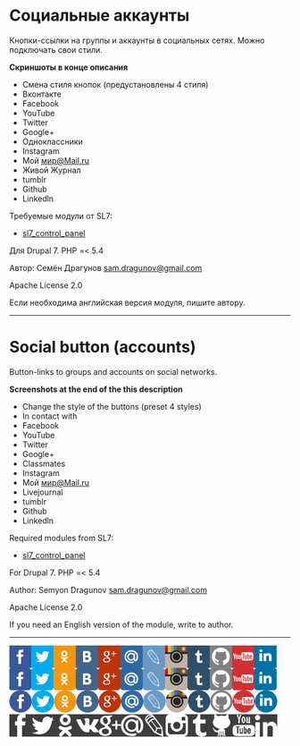 # Социальные аккаунты

Кнопки-ссылки на группы и аккаунты в социальных сетях. Можно подключать свои стили.

**Скриншоты в конце описания**

* Смена стиля кнопок (предустановлены 4 стиля)
* Вконтакте
* Facebook
* YouTube
* Twitter
* Google+
* Одноклассники
* Instagram
* Мой мир@Mail.ru
* Живой Журнал
* tumblr
* Github
* Linkedln

Требуемые модули от SL7:
* [sl7_control_panel](https://github.com/SemyonDragunov/sl7_control_panel)

Для Drupal 7. PHP =< 5.4

Автор: Семён Драгунов [sam.dragunov@gmail.com](sam.dragunov@gmail.com)

Apache License 2.0

Если необходима английская версия модуля, пишите автору.

***
# Social button (accounts)

Button-links to groups and accounts on social networks.

**Screenshots at the end of the this description**

* Change the style of the buttons (preset 4 styles)
* In contact with
* Facebook
* YouTube
* Twitter
* Google+
* Classmates
* Instagram
* Мой мир@Mail.ru
* Livejournal
* tumblr
* Github
* Linkedln

Required modules from SL7:
* [sl7_control_panel](https://github.com/SemyonDragunov/sl7_control_panel)

For Drupal 7. PHP =< 5.4

Author: Semyon Dragunov [sam.dragunov@gmail.com](sam.dragunov@gmail.com)

Apache License 2.0

If you need an English version of the module, write to author.

***
![screenshot](img/sl7_social_button__preview.png)
![screenshot](img/sl7_social_button__white_preview.png)
